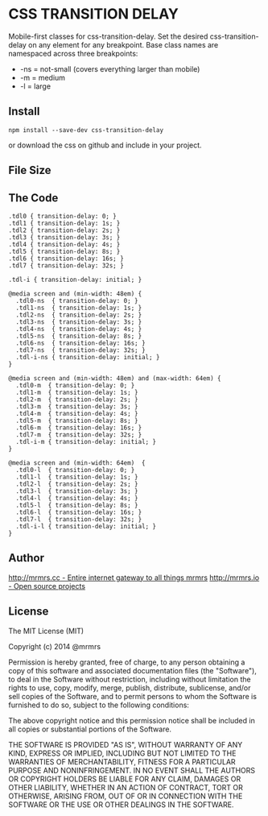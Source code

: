 # CSS TRANSITION DELAY

  Mobile-first classes for css-transition-delay.
  Set the desired css-transition-delay on any element for any breakpoint.
  Base class names are namespaced across three breakpoints:

*  -ns = not-small (covers everything larger than mobile)
*  -m  = medium
*  -l  = large

## Install
```
npm install --save-dev css-transition-delay
```
or download the css on github and include in your project.

## File Size


## The Code
```
.tdl0 { transition-delay: 0; }
.tdl1 { transition-delay: 1s; }
.tdl2 { transition-delay: 2s; }
.tdl3 { transition-delay: 3s; }
.tdl4 { transition-delay: 4s; }
.tdl5 { transition-delay: 8s; }
.tdl6 { transition-delay: 16s; }
.tdl7 { transition-delay: 32s; }

.tdl-i { transition-delay: initial; }

@media screen and (min-width: 48em) {
  .tdl0-ns  { transition-delay: 0; }
  .tdl1-ns  { transition-delay: 1s; }
  .tdl2-ns  { transition-delay: 2s; }
  .tdl3-ns  { transition-delay: 3s; }
  .tdl4-ns  { transition-delay: 4s; }
  .tdl5-ns  { transition-delay: 8s; }
  .tdl6-ns  { transition-delay: 16s; }
  .tdl7-ns  { transition-delay: 32s; }
  .tdl-i-ns { transition-delay: initial; }
}

@media screen and (min-width: 48em) and (max-width: 64em) {
  .tdl0-m  { transition-delay: 0; }
  .tdl1-m  { transition-delay: 1s; }
  .tdl2-m  { transition-delay: 2s; }
  .tdl3-m  { transition-delay: 3s; }
  .tdl4-m  { transition-delay: 4s; }
  .tdl5-m  { transition-delay: 8s; }
  .tdl6-m  { transition-delay: 16s; }
  .tdl7-m  { transition-delay: 32s; }
  .tdl-i-m { transition-delay: initial; }
}

@media screen and (min-width: 64em)  {
  .tdl0-l  { transition-delay: 0; }
  .tdl1-l  { transition-delay: 1s; }
  .tdl2-l  { transition-delay: 2s; }
  .tdl3-l  { transition-delay: 3s; }
  .tdl4-l  { transition-delay: 4s; }
  .tdl5-l  { transition-delay: 8s; }
  .tdl6-l  { transition-delay: 16s; }
  .tdl7-l  { transition-delay: 32s; }
  .tdl-i-l { transition-delay: initial; }
}

```

## Author

[http://mrmrs.cc - Entire internet gateway to all things mrmrs](http://mrmrs.cc)
[http://mrmrs.io - Open source projects](http://mrmrs.io)

## License

The MIT License (MIT)

Copyright (c) 2014 @mrmrs

Permission is hereby granted, free of charge, to any person obtaining a copy
of this software and associated documentation files (the "Software"), to deal
in the Software without restriction, including without limitation the rights
to use, copy, modify, merge, publish, distribute, sublicense, and/or sell
copies of the Software, and to permit persons to whom the Software is
furnished to do so, subject to the following conditions:

The above copyright notice and this permission notice shall be included in
all copies or substantial portions of the Software.

THE SOFTWARE IS PROVIDED "AS IS", WITHOUT WARRANTY OF ANY KIND, EXPRESS OR
IMPLIED, INCLUDING BUT NOT LIMITED TO THE WARRANTIES OF MERCHANTABILITY,
FITNESS FOR A PARTICULAR PURPOSE AND NONINFRINGEMENT. IN NO EVENT SHALL THE
AUTHORS OR COPYRIGHT HOLDERS BE LIABLE FOR ANY CLAIM, DAMAGES OR OTHER
LIABILITY, WHETHER IN AN ACTION OF CONTRACT, TORT OR OTHERWISE, ARISING FROM,
OUT OF OR IN CONNECTION WITH THE SOFTWARE OR THE USE OR OTHER DEALINGS IN
THE SOFTWARE.


